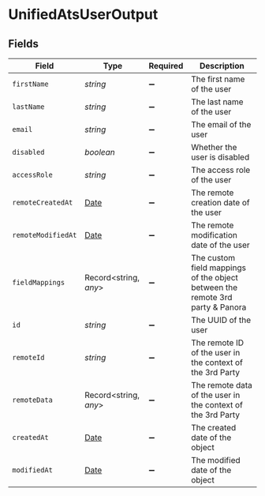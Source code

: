 # UnifiedAtsUserOutput


## Fields

| Field                                                                                         | Type                                                                                          | Required                                                                                      | Description                                                                                   |
| --------------------------------------------------------------------------------------------- | --------------------------------------------------------------------------------------------- | --------------------------------------------------------------------------------------------- | --------------------------------------------------------------------------------------------- |
| `firstName`                                                                                   | *string*                                                                                      | :heavy_minus_sign:                                                                            | The first name of the user                                                                    |
| `lastName`                                                                                    | *string*                                                                                      | :heavy_minus_sign:                                                                            | The last name of the user                                                                     |
| `email`                                                                                       | *string*                                                                                      | :heavy_minus_sign:                                                                            | The email of the user                                                                         |
| `disabled`                                                                                    | *boolean*                                                                                     | :heavy_minus_sign:                                                                            | Whether the user is disabled                                                                  |
| `accessRole`                                                                                  | *string*                                                                                      | :heavy_minus_sign:                                                                            | The access role of the user                                                                   |
| `remoteCreatedAt`                                                                             | [Date](https://developer.mozilla.org/en-US/docs/Web/JavaScript/Reference/Global_Objects/Date) | :heavy_minus_sign:                                                                            | The remote creation date of the user                                                          |
| `remoteModifiedAt`                                                                            | [Date](https://developer.mozilla.org/en-US/docs/Web/JavaScript/Reference/Global_Objects/Date) | :heavy_minus_sign:                                                                            | The remote modification date of the user                                                      |
| `fieldMappings`                                                                               | Record<string, *any*>                                                                         | :heavy_minus_sign:                                                                            | The custom field mappings of the object between the remote 3rd party & Panora                 |
| `id`                                                                                          | *string*                                                                                      | :heavy_minus_sign:                                                                            | The UUID of the user                                                                          |
| `remoteId`                                                                                    | *string*                                                                                      | :heavy_minus_sign:                                                                            | The remote ID of the user in the context of the 3rd Party                                     |
| `remoteData`                                                                                  | Record<string, *any*>                                                                         | :heavy_minus_sign:                                                                            | The remote data of the user in the context of the 3rd Party                                   |
| `createdAt`                                                                                   | [Date](https://developer.mozilla.org/en-US/docs/Web/JavaScript/Reference/Global_Objects/Date) | :heavy_minus_sign:                                                                            | The created date of the object                                                                |
| `modifiedAt`                                                                                  | [Date](https://developer.mozilla.org/en-US/docs/Web/JavaScript/Reference/Global_Objects/Date) | :heavy_minus_sign:                                                                            | The modified date of the object                                                               |
